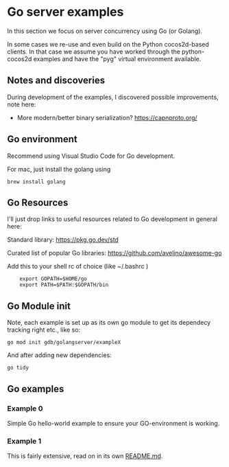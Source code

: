 # Go server examples
In this section we focus on server concurrency using Go (or Golang).

In some cases we re-use and even build on the Python cocos2d-based clients. In that case
we assume you have worked through the python-cocos2d examples and have the "pyg" virtual
environment available.

## Notes and discoveries
During development of the examples, I discovered possible improvements, note here:

- More modern/better binary serialization? https://capnproto.org/

## Go environment
Recommend using Visual Studio Code for Go development.

For mac, just install the golang using

    brew install golang

## Go Resources
I'll just drop links to useful resources related to Go development in general here:

Standard library: https://pkg.go.dev/std

Curated list of popular Go libraries: https://github.com/avelino/awesome-go

Add this to your shell rc of choice (like ~/.bashrc )

        export GOPATH=$HOME/go
        export PATH=$PATH:$GOPATH/bin

## Go Module init
Note, each example is set up as its own go module to get its dependecy tracking right etc., like so:

    go mod init gdb/golangserver/exampleX

And after adding new dependencies:

    go tidy

## Go examples

### Example 0
Simple Go hello-world example to ensure your GO-environment is working.

### Example 1
This is fairly extensive, read on in its own [README.md](./example1/README.md).